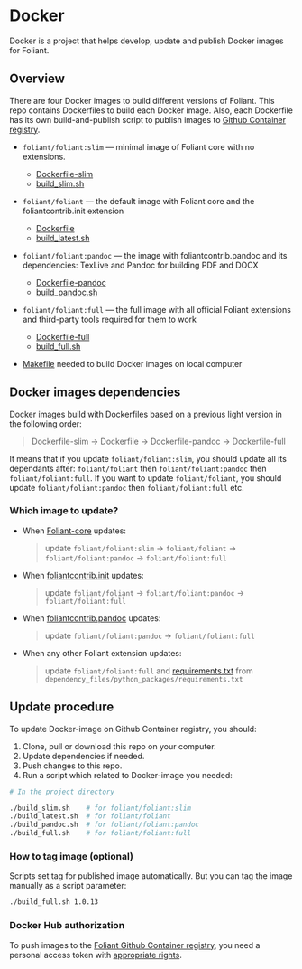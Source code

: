 # Docker

Docker is a project that helps develop, update and publish Docker images for Foliant.

## Overview

There are four Docker images to build different versions of Foliant.
This repo contains Dockerfiles to build each Docker image.
Also, each Dockerfile has its own build-and-publish script to publish images
to [Github Container registry](https://github.com/foliant-docs/docker/pkgs/container/foliant%2Ffoliant).

* `foliant/foliant:slim` — minimal image of Foliant core with no extensions.
  * [Dockerfile-slim](https://github.com/foliant-docs/docker/blob/master/Dockerfile-slim)
  * [build_slim.sh](https://github.com/foliant-docs/docker/blob/master/build_slim.sh)

* `foliant/foliant` — the default image with Foliant core and the foliantcontrib.init extension
  * [Dockerfile](https://github.com/foliant-docs/docker/blob/master/Dockerfile)
  * [build_latest.sh](https://github.com/foliant-docs/docker/blob/master/build_latest.sh)
* `foliant/foliant:pandoc` — the image with foliantcontrib.pandoc and its dependencies:
TexLive and Pandoc for building PDF and DOCX
  * [Dockerfile-pandoc](https://github.com/foliant-docs/docker/blob/master/Dockerfile-pandoc)
  * [build_pandoc.sh](https://github.com/foliant-docs/docker/blob/master/build_pandoc.sh)
* `foliant/foliant:full` — the full image with all official Foliant extensions and third-party tools required for them to work
  * [Dockerfile-full](https://github.com/foliant-docs/docker/blob/master/Dockerfile-full)
  * [build_full.sh](https://github.com/foliant-docs/docker/blob/master/build_full.sh)

* [Makefile](https://github.com/foliant-docs/docker/blob/master/Makefile) needed to build Docker images on local computer

## Docker images dependencies

Docker images build with Dockerfiles based on a previous light version in the following order:
> Dockerfile-slim → Dockerfile → Dockerfile-pandoc → Dockerfile-full

It means that if you update `foliant/foliant:slim`, you should update all its dependants after:
`foliant/foliant` then `foliant/foliant:pandoc` then `foliant/foliant:full`. If you want to update `foliant/foliant`,
you should update `foliant/foliant:pandoc` then `foliant/foliant:full` etc.

### Which image to update?

* When [Foliant-core](https://github.com/foliant-docs/foliant) updates:
   > update `foliant/foliant:slim` → `foliant/foliant` → `foliant/foliant:pandoc` → `foliant/foliant:full`

* When [foliantcontrib.init](https://github.com/foliant-docs/foliantcontrib.init) updates:
   > update `foliant/foliant` → `foliant/foliant:pandoc` → `foliant/foliant:full`

* When [foliantcontrib.pandoc](https://github.com/foliant-docs/foliantcontrib.pandoc) updates:
   > update `foliant/foliant:pandoc` → `foliant/foliant:full`

* When any other Foliant extension updates:
   > update `foliant/foliant:full` and [requirements.txt](https://github.com/foliant-docs/docker/blob/master/dependency_files/python_packages/requirements.txt)
   > from `dependency_files/python_packages/requirements.txt`

## Update procedure

To update Docker-image on Github Container registry, you should:

1. Clone, pull or download this repo on your computer.
2. Update dependencies if needed.
3. Push changes to this repo.
4. Run a script which related to Docker-image you needed:

```bash
# In the project directory

./build_slim.sh    # for foliant/foliant:slim
./build_latest.sh  # for foliant/foliant
./build_pandoc.sh  # for foliant/foliant:pandoc
./build_full.sh    # for foliant/foliant:full
```

### How to tag image (optional)

Scripts set tag for published image automatically. But you can tag the image manually as a script parameter:

```bash
./build_full.sh 1.0.13
```

### Docker Hub authorization

To push images to the [Foliant Github Container registry](https://github.com/foliant-docs/docker/pkgs/container/foliant%2Ffoliant),
you need a personal access token with [appropriate rights](https://docs.github.com/en/packages/working-with-a-github-packages-registry/working-with-the-container-registry#authenticating-with-a-personal-access-token-classic).
